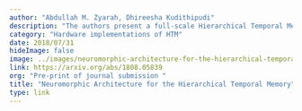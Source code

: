 ```yaml
---
author: "Abdullah M. Zyarah, Dhireesha Kudithipudi"
description: "The authors present a full-scale Hierarchical Temporal Memory (HTM) architecture for spatial pooler and temporal memory and verify it for two data sets: MNIST and the European number plate font (EUNF), with and without noise. These results suggest that the proposed architecture, using a novel form of synthetic synapses, can serve as a digital core to build HTM in hardware."
category: "Hardware implementations of HTM"
date: 2018/07/31
hideImage: false
image: ../images/neuromorphic-architecture-for-the-hierarchical-temporal-memory.png
link: https://arxiv.org/abs/1808.05839
org: "Pre-print of journal submission "
title: "Neuromorphic Architecture for the Hierarchical Temporal Memory"
type: link
---
```

